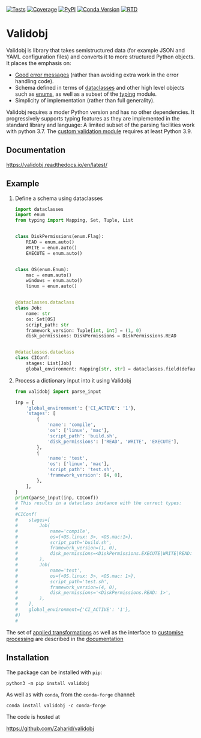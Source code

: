 [![Tests](https://github.com/Zaharid/validobj/workflows/Python%20package/badge.svg)](https://github.com/Zaharid/validobj/actions?query=workflow%3A%22Python+package%22)
[![Coverage](https://codecov.io/gh/Zaharid/validobj/branch/master/graph/badge.svg)](https://codecov.io/gh/Zaharid/validobj)
[![PyPI](https://img.shields.io/pypi/v/validobj.svg)](https://pypi.org/project/validobj/)
[![Conda Version](https://img.shields.io/conda/vn/conda-forge/validobj.svg)](https://anaconda.org/conda-forge/validobj)
[![RTD](https://readthedocs.org/projects/validobj/badge/)](https://readthedocs.org/projects/validobj/)

# Validobj

Validobj is library that takes semistructured data (for example JSON and YAML
configuration files) and converts it to more structured Python objects. It
places the emphasis on:

  - [Good error messages](https://validobj.readthedocs.io/en/latest/errors.html)
    (rather than avoiding extra work in the error handling
	code).
  - Schema defined in terms of
	[dataclasses](https://docs.python.org/3/library/dataclasses.html) and other
	high level objects such as
	[enums](https://docs.python.org/3/library/enum.html), as well as a subset of
	the [typing](https://docs.python.org/3/library/typing.html) module.
  - Simplicity of implementation (rather than full generality).

Validobj requires a moder Python version and has no other dependencies. It
progressively supports typing features as they are implemented in the standard
library and language: A limited subset of the parsing facilities work with
python 3.7. The [custom validation
module](https://validobj.readthedocs.io/en/latest/custom.html) requires at least
Python 3.9.

## Documentation

https://validobj.readthedocs.io/en/latest/

## Example


 1. Define a schema using dataclasses
	```python
    import dataclasses
    import enum
    from typing import Mapping, Set, Tuple, List


    class DiskPermissions(enum.Flag):
        READ = enum.auto()
        WRITE = enum.auto()
        EXECUTE = enum.auto()


    class OS(enum.Enum):
        mac = enum.auto()
        windows = enum.auto()
        linux = enum.auto()


    @dataclasses.dataclass
    class Job:
        name: str
        os: Set[OS]
        script_path: str
        framework_version: Tuple[int, int] = (1, 0)
        disk_permissions: DiskPermissions = DiskPermissions.READ


    @dataclasses.dataclass
    class CIConf:
        stages: List[Job]
        global_environment: Mapping[str, str] = dataclasses.field(default_factory=dict)
	```
 2. Process a dictionary input into it using Validobj
	```python
    from validobj import parse_input

    inp = {
        'global_environment': {'CI_ACTIVE': '1'},
        'stages': [
            {
                'name': 'compile',
                'os': ['linux', 'mac'],
                'script_path': 'build.sh',
                'disk_permissions': ['READ', 'WRITE', 'EXECUTE'],
            },
            {
                'name': 'test',
                'os': ['linux', 'mac'],
                'script_path': 'test.sh',
                'framework_version': [4, 0],
            },
        ],
    }
	print(parse_input(inp, CIConf))
	# This results in a dataclass instance with the correct types:
	#
	#CIConf(
	#    stages=[
	#        Job(
	#            name='compile',
	#            os={<OS.linux: 3>, <OS.mac:1>},
	#            script_path='build.sh',
	#            framework_version=(1, 0),
	#            disk_permissions=<DiskPermissions.EXECUTE|WRITE|READ: 7>,
	#        ),
	#        Job(
	#            name='test',
	#            os={<OS.linux: 3>, <OS.mac: 1>},
	#            script_path='test.sh',
	#            framework_version=(4, 0),
	#            disk_permissions='<DiskPermissions.READ: 1>',
	#        ),
	#    ],
	#    global_environment={'CI_ACTIVE': '1'},
	#)
	#
	```

The set of [applied
transformations](https://validobj.readthedocs.io/en/latest/inout.html) as well
as the interface to [customise
processing](https://validobj.readthedocs.io/en/latest/custom.html) are described
in the [documentation](https://validobj.readthedocs.io/en/latest)



## Installation

The package can be installed with `pip`:

```
python3 -m pip install validobj
```

As well as with `conda`, from the `conda-forge` channel:

```
conda install validobj -c conda-forge
```

The code is hosted at

<https://github.com/Zaharid/validobj>

